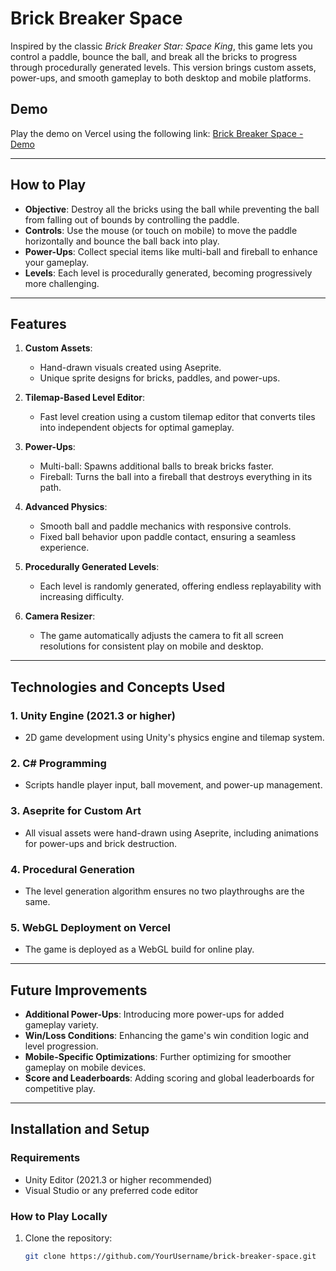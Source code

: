 # Brick Breaker Space

Inspired by the classic *Brick Breaker Star: Space King*, this game lets you control a paddle, bounce the ball, and break all the bricks to progress through procedurally generated levels. This version brings custom assets, power-ups, and smooth gameplay to both desktop and mobile platforms.

## Demo

Play the demo on Vercel using the following link: [Brick Breaker Space - Demo](https://your-vercel-demo-link.vercel.app)

---

## How to Play

- **Objective**: Destroy all the bricks using the ball while preventing the ball from falling out of bounds by controlling the paddle.
- **Controls**: Use the mouse (or touch on mobile) to move the paddle horizontally and bounce the ball back into play.
- **Power-Ups**: Collect special items like multi-ball and fireball to enhance your gameplay.
- **Levels**: Each level is procedurally generated, becoming progressively more challenging.

---

## Features

1. **Custom Assets**:
   - Hand-drawn visuals created using Aseprite.
   - Unique sprite designs for bricks, paddles, and power-ups.

2. **Tilemap-Based Level Editor**:
   - Fast level creation using a custom tilemap editor that converts tiles into independent objects for optimal gameplay.

3. **Power-Ups**:
   - Multi-ball: Spawns additional balls to break bricks faster.
   - Fireball: Turns the ball into a fireball that destroys everything in its path.

4. **Advanced Physics**:
   - Smooth ball and paddle mechanics with responsive controls.
   - Fixed ball behavior upon paddle contact, ensuring a seamless experience.

5. **Procedurally Generated Levels**:
   - Each level is randomly generated, offering endless replayability with increasing difficulty.

6. **Camera Resizer**:
   - The game automatically adjusts the camera to fit all screen resolutions for consistent play on mobile and desktop.

---

## Technologies and Concepts Used

### 1. **Unity Engine (2021.3 or higher)**
   - 2D game development using Unity's physics engine and tilemap system.
   
### 2. **C# Programming**
   - Scripts handle player input, ball movement, and power-up management.

### 3. **Aseprite for Custom Art**
   - All visual assets were hand-drawn using Aseprite, including animations for power-ups and brick destruction.

### 4. **Procedural Generation**
   - The level generation algorithm ensures no two playthroughs are the same.

### 5. **WebGL Deployment on Vercel**
   - The game is deployed as a WebGL build for online play.

---

## Future Improvements

- **Additional Power-Ups**: Introducing more power-ups for added gameplay variety.
- **Win/Loss Conditions**: Enhancing the game's win condition logic and level progression.
- **Mobile-Specific Optimizations**: Further optimizing for smoother gameplay on mobile devices.
- **Score and Leaderboards**: Adding scoring and global leaderboards for competitive play.

---

## Installation and Setup

### Requirements

- Unity Editor (2021.3 or higher recommended)
- Visual Studio or any preferred code editor

### How to Play Locally

1. Clone the repository:
   ```bash
   git clone https://github.com/YourUsername/brick-breaker-space.git

